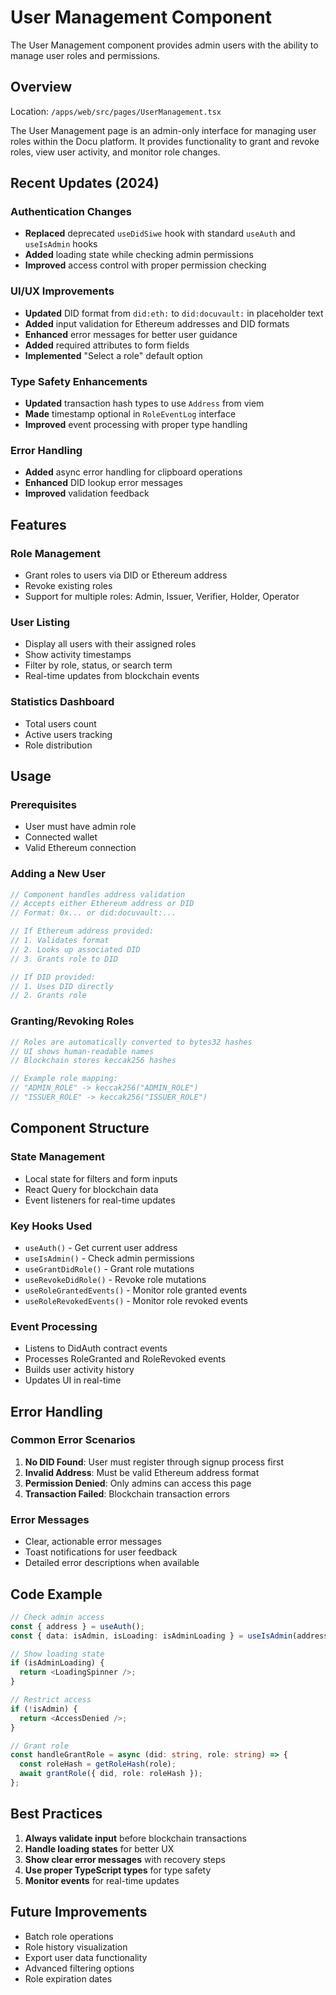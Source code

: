 # User Management Component

The User Management component provides admin users with the ability to manage user roles and permissions.

## Overview

Location: `/apps/web/src/pages/UserManagement.tsx`

The User Management page is an admin-only interface for managing user roles within the Docu platform. It provides functionality to grant and revoke roles, view user activity, and monitor role changes.

## Recent Updates (2024)

### Authentication Changes
- **Replaced** deprecated `useDidSiwe` hook with standard `useAuth` and `useIsAdmin` hooks
- **Added** loading state while checking admin permissions
- **Improved** access control with proper permission checking

### UI/UX Improvements
- **Updated** DID format from `did:eth:` to `did:docuvault:` in placeholder text
- **Added** input validation for Ethereum addresses and DID formats
- **Enhanced** error messages for better user guidance
- **Added** required attributes to form fields
- **Implemented** "Select a role" default option

### Type Safety Enhancements
- **Updated** transaction hash types to use `Address` from viem
- **Made** timestamp optional in `RoleEventLog` interface
- **Improved** event processing with proper type handling

### Error Handling
- **Added** async error handling for clipboard operations
- **Enhanced** DID lookup error messages
- **Improved** validation feedback

## Features

### Role Management
- Grant roles to users via DID or Ethereum address
- Revoke existing roles
- Support for multiple roles: Admin, Issuer, Verifier, Holder, Operator

### User Listing
- Display all users with their assigned roles
- Show activity timestamps
- Filter by role, status, or search term
- Real-time updates from blockchain events

### Statistics Dashboard
- Total users count
- Active users tracking
- Role distribution

## Usage

### Prerequisites
- User must have admin role
- Connected wallet
- Valid Ethereum connection

### Adding a New User

```typescript
// Component handles address validation
// Accepts either Ethereum address or DID
// Format: 0x... or did:docuvault:...

// If Ethereum address provided:
// 1. Validates format
// 2. Looks up associated DID
// 3. Grants role to DID

// If DID provided:
// 1. Uses DID directly
// 2. Grants role
```

### Granting/Revoking Roles

```typescript
// Roles are automatically converted to bytes32 hashes
// UI shows human-readable names
// Blockchain stores keccak256 hashes

// Example role mapping:
// "ADMIN_ROLE" -> keccak256("ADMIN_ROLE")
// "ISSUER_ROLE" -> keccak256("ISSUER_ROLE")
```

## Component Structure

### State Management
- Local state for filters and form inputs
- React Query for blockchain data
- Event listeners for real-time updates

### Key Hooks Used
- `useAuth()` - Get current user address
- `useIsAdmin()` - Check admin permissions
- `useGrantDidRole()` - Grant role mutations
- `useRevokeDidRole()` - Revoke role mutations
- `useRoleGrantedEvents()` - Monitor role granted events
- `useRoleRevokedEvents()` - Monitor role revoked events

### Event Processing
- Listens to DidAuth contract events
- Processes RoleGranted and RoleRevoked events
- Builds user activity history
- Updates UI in real-time

## Error Handling

### Common Error Scenarios
1. **No DID Found**: User must register through signup process first
2. **Invalid Address**: Must be valid Ethereum address format
3. **Permission Denied**: Only admins can access this page
4. **Transaction Failed**: Blockchain transaction errors

### Error Messages
- Clear, actionable error messages
- Toast notifications for user feedback
- Detailed error descriptions when available

## Code Example

```typescript
// Check admin access
const { address } = useAuth();
const { data: isAdmin, isLoading: isAdminLoading } = useIsAdmin(address);

// Show loading state
if (isAdminLoading) {
  return <LoadingSpinner />;
}

// Restrict access
if (!isAdmin) {
  return <AccessDenied />;
}

// Grant role
const handleGrantRole = async (did: string, role: string) => {
  const roleHash = getRoleHash(role);
  await grantRole({ did, role: roleHash });
};
```

## Best Practices

1. **Always validate input** before blockchain transactions
2. **Handle loading states** for better UX
3. **Show clear error messages** with recovery steps
4. **Use proper TypeScript types** for type safety
5. **Monitor events** for real-time updates

## Future Improvements

- Batch role operations
- Role history visualization
- Export user data functionality
- Advanced filtering options
- Role expiration dates